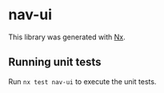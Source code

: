 # nav-ui

This library was generated with [Nx](https://nx.dev).

## Running unit tests

Run `nx test nav-ui` to execute the unit tests.
